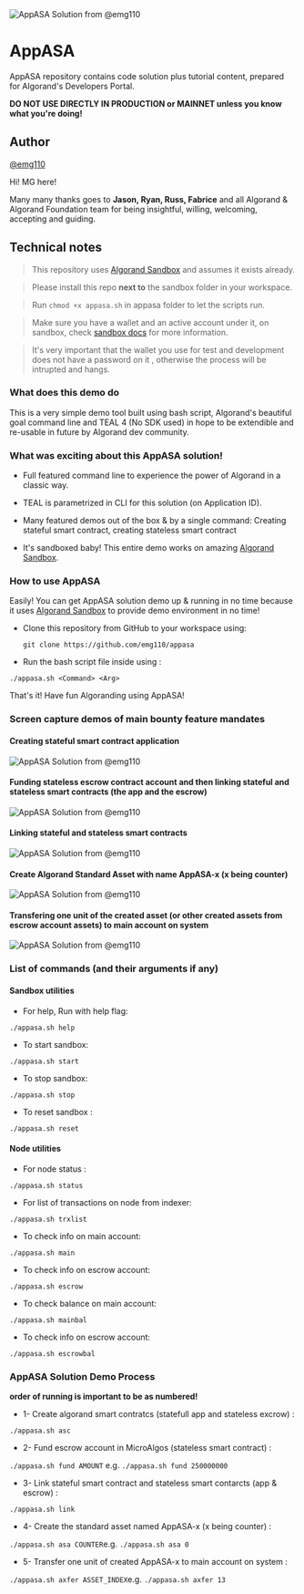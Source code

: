 <img title="AppASA Solution from @emg110 " src="./assets/appasa_banner.png">

# AppASA
AppASA repository contains code solution plus tutorial content, prepared for Algorand's Developers Portal.

**DO NOT USE DIRECTLY IN PRODUCTION or MAINNET unless you know what you're doing!**

## Author

[@emg110 ](https://github.com/emg110)

Hi! MG here!

Many many thanks goes to **Jason, Ryan, Russ, Fabrice** and all Algorand & Algorand Foundation team for being insightful, willing, welcoming, accepting and guiding.

## Technical notes

> This repository uses [Algorand Sandbox](https://gtihub.com/algorand/sandbox) and assumes it exists already.

> Please install this repo **next to** the sandbox folder in your workspace.

> Run `chmod +x appasa.sh` in appasa folder to let the scripts run.

> Make sure you have a wallet and an active account under it, on sandbox, check [sandbox docs](https://github.com/algorand/sandbox) for more information.

> It's very important that the wallet you use for test and development does not have a password on it , otherwise the process will be intrupted and hangs.


### What does this demo do
This is a very simple demo tool built using bash script, Algorand's beautiful goal command line and TEAL 4 (No SDK used) in hope to be extendible and re-usable in future by Algorand dev community.

### What was exciting about this AppASA solution!
- Full featured command line to experience the power of Algorand in a classic way.

- TEAL is parametrized in CLI for this solution (on Application ID).
- Many featured demos out of the box & by a single command: Creating stateful smart contract, creating stateless smart contract


- It's sandboxed baby! This entire demo works on amazing [Algorand Sandbox](https://gtihub.com/algorand/sandbox).


### How to use AppASA
Easily! You can get AppASA solution demo up & running in no time because it uses [Algorand Sandbox](https://gtihub.com/algorand/sandbox) to provide demo environment in no time!

- Clone this repository from GitHub to your workspace using:
  
   `git clone https://github.com/emg110/appasa`

- Run the bash script file inside using :

`./appasa.sh <Command> <Arg>` 

That's it! Have fun Algoranding using AppASA!

### Screen capture demos of main bounty feature mandates

#### Creating stateful smart contract application
<img title="AppASA Solution from @emg110 " src="./assets/appasa_smarts.png">

#### Funding stateless escrow contract account and then linking stateful and stateless smart contracts (the app and the escrow)
<img title="AppASA Solution from @emg110 " src="./assets/appasa_fund.png">

#### Linking stateful and stateless smart contracts
<img title="AppASA Solution from @emg110 " src="./assets/appasa_link.png">

#### Create Algorand Standard Asset with name AppASA-x (x being counter)
<img title="AppASA Solution from @emg110 " src="./assets/appasa_asset.png">

#### Transfering one unit of the created asset (or other created assets from escrow account assets) to main account on system
<img title="AppASA Solution from @emg110 " src="./assets/appasa_axfer.png">

### List of commands (and their arguments if any)

#### Sandbox utilities
- For help, Run with help flag:

`./appasa.sh help` 

- To start sandbox:

`./appasa.sh start` 

- To stop sandbox:

`./appasa.sh stop` 

- To reset sandbox :

`./appasa.sh reset` 


#### Node utilities

- For node status :

`./appasa.sh status` 

- For list of transactions on node from indexer:

`./appasa.sh trxlist` 

- To check info on main account:

`./appasa.sh main` 

- To check info on escrow account:

`./appasa.sh escrow` 

- To check balance on main account:

`./appasa.sh mainbal` 

- To check info on escrow account:

`./appasa.sh escrowbal` 



### AppASA Solution Demo Process

**order of running is important to be as numbered!**

- 1- Create algorand smart contratcs (statefull app and stateless excrow) :

`./appasa.sh asc`

- 2- Fund escrow account in MicroAlgos (stateless smart contract) :

`./appasa.sh fund AMOUNT` e.g. `./appasa.sh fund 250000000` 

- 3- Link stateful smart contract and stateless smart contarcts (app & escrow) :

`./appasa.sh link`

- 4- Create the standard asset named AppASA-x (x being counter) :

`./appasa.sh asa COUNTER`e.g. `./appasa.sh asa 0` 

- 5- Transfer one unit of created AppASA-x to main account on system :

`./appasa.sh axfer ASSET_INDEX`e.g. `./appasa.sh axfer 13` 




